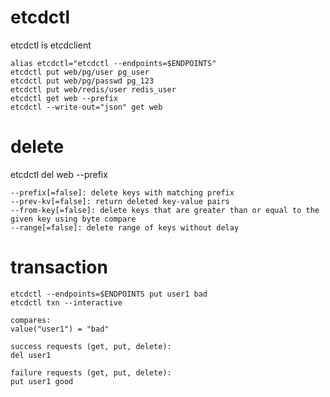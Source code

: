 # etcdctl 
etcdctl is etcdclient 

    alias etcdctl="etcdctl --endpoints=$ENDPOINTS"
    etcdctl put web/pg/user pg_user 
    etcdctl put web/pg/passwd pg_123
    etcdctl put web/redis/user redis_user 
    etcdctl get web --prefix
    etcdctl --write-out="json" get web


# delete
etcdctl del web --prefix

    --prefix[=false]: delete keys with matching prefix
    --prev-kv[=false]: return deleted key-value pairs
    --from-key[=false]: delete keys that are greater than or equal to the given key using byte compare
    --range[=false]: delete range of keys without delay

# transaction

    etcdctl --endpoints=$ENDPOINTS put user1 bad
    etcdctl txn --interactive

    compares:
    value("user1") = "bad"

    success requests (get, put, delete):
    del user1

    failure requests (get, put, delete):
    put user1 good